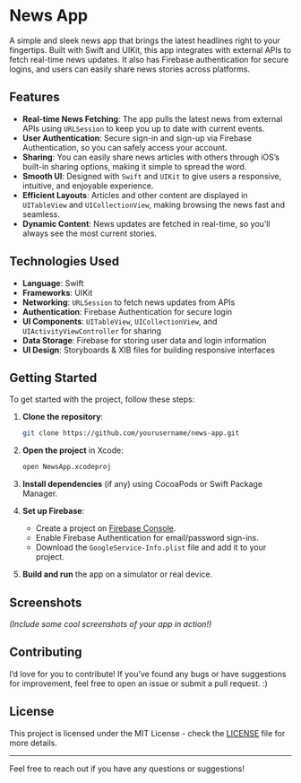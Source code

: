 # News App

A simple and sleek news app that brings the latest headlines right to your fingertips. Built with Swift and UIKit, this app integrates with external APIs to fetch real-time news updates. It also has Firebase authentication for secure logins, and users can easily share news stories across platforms.

## Features

- **Real-time News Fetching**: The app pulls the latest news from external APIs using `URLSession` to keep you up to date with current events.
- **User Authentication**: Secure sign-in and sign-up via Firebase Authentication, so you can safely access your account.
- **Sharing**: You can easily share news articles with others through iOS’s built-in sharing options, making it simple to spread the word.
- **Smooth UI**: Designed with `Swift` and `UIKit` to give users a responsive, intuitive, and enjoyable experience.
- **Efficient Layouts**: Articles and other content are displayed in `UITableView` and `UICollectionView`, making browsing the news fast and seamless.
- **Dynamic Content**: News updates are fetched in real-time, so you’ll always see the most current stories.

## Technologies Used

- **Language**: Swift
- **Frameworks**: UIKit
- **Networking**: `URLSession` to fetch news updates from APIs
- **Authentication**: Firebase Authentication for secure login
- **UI Components**: `UITableView`, `UICollectionView`, and `UIActivityViewController` for sharing
- **Data Storage**: Firebase for storing user data and login information
- **UI Design**: Storyboards & XIB files for building responsive interfaces

## Getting Started

To get started with the project, follow these steps:

1. **Clone the repository**:
    ```bash
    git clone https://github.com/yourusername/news-app.git
    ```

2. **Open the project** in Xcode:
    ```bash
    open NewsApp.xcodeproj
    ```

3. **Install dependencies** (if any) using CocoaPods or Swift Package Manager.

4. **Set up Firebase**:
   - Create a project on [Firebase Console](https://console.firebase.google.com/).
   - Enable Firebase Authentication for email/password sign-ins.
   - Download the `GoogleService-Info.plist` file and add it to your project.

5. **Build and run** the app on a simulator or real device.

## Screenshots

_(Include some cool screenshots of your app in action!)_

## Contributing

I’d love for you to contribute! If you’ve found any bugs or have suggestions for improvement, feel free to open an issue or submit a pull request. :)

## License

This project is licensed under the MIT License - check the [LICENSE](LICENSE) file for more details.

---

Feel free to reach out if you have any questions or suggestions!
